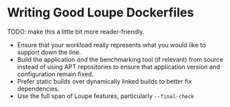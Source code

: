 # Writing Good Loupe Dockerfiles

TODO: make this a little bit more reader-friendly.

- Ensure that your workload really represents what you would like to support down the line.
- Build the application *and* the benchmarking tool (if relevant) from source instead of using APT repositories to ensure that application version and configuration remain fixed.
- Prefer static builds over dynamically linked builds to better fix dependencies.
- Use the full span of Loupe features, particularly `--final-check`
